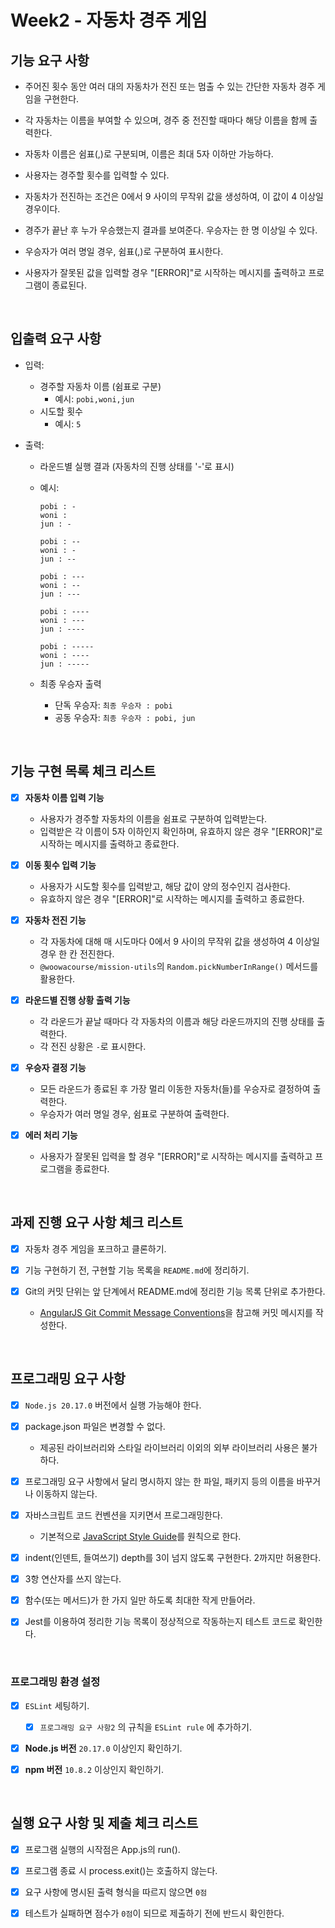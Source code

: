 # Week2 - 자동차 경주 게임


## 기능 요구 사항

- 주어진 횟수 동안 여러 대의 자동차가 전진 또는 멈출 수 있는 간단한 자동차 경주 게임을 구현한다.

- 각 자동차는 이름을 부여할 수 있으며, 경주 중 전진할 때마다 해당 이름을 함께 출력한다.

- 자동차 이름은 쉼표(,)로 구분되며, 이름은 최대 5자 이하만 가능하다.

- 사용자는 경주할 횟수를 입력할 수 있다.

- 자동차가 전진하는 조건은 0에서 9 사이의 무작위 값을 생성하여, 이 값이 4 이상일 경우이다.

- 경주가 끝난 후 누가 우승했는지 결과를 보여준다. 우승자는 한 명 이상일 수 있다.

- 우승자가 여러 명일 경우, 쉼표(,)로 구분하여 표시한다.

- 사용자가 잘못된 값을 입력할 경우 "[ERROR]"로 시작하는 메시지를 출력하고 프로그램이 종료된다.

&nbsp;


## 입출력 요구 사항

- 입력:
  - 경주할 자동차 이름 (쉼표로 구분)
    - 예시: `pobi,woni,jun`
  - 시도할 횟수
    - 예시: `5`

- 출력:
  - 라운드별 실행 결과 (자동차의 진행 상태를 '-'로 표시)
  - 예시:
    ```
    pobi : -
    woni : 
    jun : -

    pobi : --
    woni : -
    jun : --

    pobi : ---
    woni : --
    jun : ---

    pobi : ----
    woni : ---
    jun : ----

    pobi : -----
    woni : ----
    jun : -----
    ```

  - 최종 우승자 출력
    - 단독 우승자: `최종 우승자 : pobi`
    - 공동 우승자: `최종 우승자 : pobi, jun`

&nbsp;


## 기능 구현 목록 체크 리스트

- [x] **자동차 이름 입력 기능**
  - 사용자가 경주할 자동차의 이름을 쉼표로 구분하여 입력받는다.
  - 입력받은 각 이름이 5자 이하인지 확인하며, 유효하지 않은 경우 "[ERROR]"로 시작하는 메시지를 출력하고 종료한다.

- [x] **이동 횟수 입력 기능**
  - 사용자가 시도할 횟수를 입력받고, 해당 값이 양의 정수인지 검사한다.
  - 유효하지 않은 경우 "[ERROR]"로 시작하는 메시지를 출력하고 종료한다.

- [x] **자동차 전진 기능**
  - 각 자동차에 대해 매 시도마다 0에서 9 사이의 무작위 값을 생성하여 4 이상일 경우 한 칸 전진한다.
  - `@woowacourse/mission-utils`의 `Random.pickNumberInRange()` 메서드를 활용한다.

- [x] **라운드별 진행 상황 출력 기능**
  - 각 라운드가 끝날 때마다 각 자동차의 이름과 해당 라운드까지의 진행 상태를 출력한다.
  - 각 전진 상황은 `-`로 표시한다.

- [x] **우승자 결정 기능**
  - 모든 라운드가 종료된 후 가장 멀리 이동한 자동차(들)를 우승자로 결정하여 출력한다.
  - 우승자가 여러 명일 경우, 쉼표로 구분하여 출력한다.

- [x] **에러 처리 기능**
  - 사용자가 잘못된 입력을 할 경우 "[ERROR]"로 시작하는 메시지를 출력하고 프로그램을 종료한다.

&nbsp;


## 과제 진행 요구 사항 체크 리스트

- [x] 자동차 경주 게임을 포크하고 클론하기.

- [x] 기능 구현하기 전, 구현할 기능 목록을 `README.md`에 정리하기.

- [x] Git의 커밋 단위는 앞 단계에서 README.md에 정리한 기능 목록 단위로 추가한다.
    - [AngularJS Git Commit Message Conventions](https://gist.github.com/stephenparish/9941e89d80e2bc58a153)을 참고해 커밋 메시지를 작성한다.

&nbsp;


## 프로그래밍 요구 사항

- [x] `Node.js 20.17.0` 버전에서 실행 가능해야 한다.

- [x] package.json 파일은 변경할 수 없다.
    - 제공된 라이브러리와 스타일 라이브러리 이외의 외부 라이브러리 사용은 불가하다.

- [x] 프로그래밍 요구 사항에서 달리 명시하지 않는 한 파일, 패키지 등의 이름을 바꾸거나 이동하지 않는다.

- [x] 자바스크립트 코드 컨벤션을 지키면서 프로그래밍한다.
    - 기본적으로 [JavaScript Style Guide](https://github.com/airbnb/javascript)를 원칙으로 한다.

- [x] indent(인덴트, 들여쓰기) depth를 3이 넘지 않도록 구현한다. 2까지만 허용한다.

- [x] 3항 연산자를 쓰지 않는다.
 
- [x] 함수(또는 메서드)가 한 가지 일만 하도록 최대한 작게 만들어라.

- [x] Jest를 이용하여 정리한 기능 목록이 정상적으로 작동하는지 테스트 코드로 확인한다.

&nbsp;


### 프로그래밍 환경 설정

- [x] `ESLint` 세팅하기.
    - [x] `프로그래밍 요구 사항2` 의 규칙을 `ESLint rule` 에 추가하기.

- [x] **Node.js 버전** `20.17.0` 이상인지 확인하기.

- [x] **npm 버전** `10.8.2` 이상인지 확인하기.


&nbsp;



## 실행 요구 사항 및 제출 체크 리스트

- [x] 프로그램 실행의 시작점은 App.js의 run().

- [x] 프로그램 종료 시 process.exit()는 호출하지 않는다.

- [x] 요구 사항에 명시된 출력 형식을 따르지 않으면 `0점`

- [x] 테스트가 실패하면 점수가 `0점`이 되므로 제출하기 전에 반드시 확인한다.